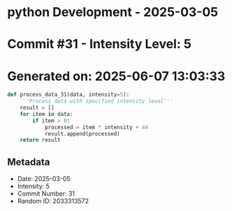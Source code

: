 ﻿# python Development - 2025-03-05
# Commit #31 - Intensity Level: 5
# Generated on: 2025-06-07 13:03:33
```python
def process_data_31(data, intensity=5):
    '''Process data with specified intensity level'''
    result = []
    for item in data:
        if item > 0:
            processed = item * intensity + 44
            result.append(processed)
    return result
```
## Metadata
- Date: 2025-03-05
- Intensity: 5
- Commit Number: 31
- Random ID: 2033313572
